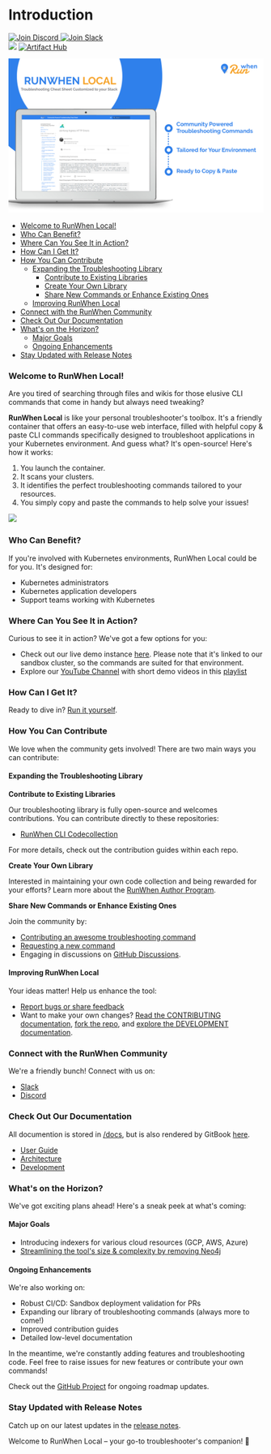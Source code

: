 # Introduction

[![Join Discord](https://img.shields.io/discord/1131539039665791077?label=Join%20Discord\&logo=discord\&logoColor=white\&style=for-the-badge) ](https://discord.com/invite/Ut7Ws4rm8Q)[![Join Slack](https://img.shields.io/badge/Join%20Slack-%23E01563.svg?\&style=for-the-badge\&logo=slack\&logoColor=white)](https://runwhen.slack.com/join/shared\_invite/zt-1l7t3tdzl-IzB8gXDsWtHkT8C5nufm2A)\
![](https://github.com/runwhen-contrib/runwhen-local/actions/workflows/merge\_to\_main.yaml/badge.svg)
[![Artifact Hub](https://img.shields.io/endpoint?url=https://artifacthub.io/badge/repository/runwhen-contrib)](https://artifacthub.io/packages/search?repo=runwhen-contrib)



![RunWhen Local Overview](../assets/rw-local-product.png)

* [Welcome to RunWhen Local!](./#welcome-to-runwhen-local)
* [Who Can Benefit?](./#who-can-benefit)
* [Where Can You See It in Action?](./#where-can-you-see-it-in-action)
* [How Can I Get It?](./#how-can-i-get-it)
* [How You Can Contribute](./#how-you-can-contribute)
  * [Expanding the Troubleshooting Library](./#expanding-the-troubleshooting-library)
    * [Contribute to Existing Libraries](./#contribute-to-existing-libraries)
    * [Create Your Own Library](./#create-your-own-library)
    * [Share New Commands or Enhance Existing Ones](./#share-new-commands-or-enhance-existing-ones)
  * [Improving RunWhen Local](./#improving-runwhen-local)
* [Connect with the RunWhen Community](./#connect-with-the-runwhen-community)
* [Check Out Our Documentation](./#check-out-our-documentation)
* [What's on the Horizon?](./#whats-on-the-horizon)
  * [Major Goals](./#major-goals)
  * [Ongoing Enhancements](./#ongoing-enhancements)
* [Stay Updated with Release Notes](./#stay-updated-with-release-notes)

### Welcome to RunWhen Local!

Are you tired of searching through files and wikis for those elusive CLI commands that come in handy but always need tweaking?

**RunWhen Local** is like your personal troubleshooter's toolbox. It's a friendly container that offers an easy-to-use web interface, filled with helpful copy & paste CLI commands specifically designed to troubleshoot applications in your Kubernetes environment. And guess what? It's open-source! Here's how it works:

1. You launch the container.
2. It scans your clusters.
3. It identifies the perfect troubleshooting commands tailored to your resources.
4. You simply copy and paste the commands to help solve your issues!

![](../assets/trouble-town-ingress.gif)

### Who Can Benefit?

If you're involved with Kubernetes environments, RunWhen Local could be for you. It's designed for:

* Kubernetes administrators
* Kubernetes application developers
* Support teams working with Kubernetes

### Where Can You See It in Action?

Curious to see it in action? We've got a few options for you:

* Check out our live demo instance [here](https://runwhen-local.sandbox.runwhen.com/). Please note that it's linked to our sandbox cluster, so the commands are suited for that environment.
* Explore our [YouTube Channel](https://www.youtube.com/@whatdoirunwhen) with short demo videos in this [playlist](https://www.youtube.com/playlist?list=PLq37As8dgg\_C0wFaPQLVUFQ79YiQjzHGU)

### How Can I Get It?

Ready to dive in? [Run it yourself](https://docs.runwhen.com/public/v/runwhen-local/user-guide/getting-started).

### How You Can Contribute

We love when the community gets involved! There are two main ways you can contribute:

#### Expanding the Troubleshooting Library

**Contribute to Existing Libraries**

Our troubleshooting library is fully open-source and welcomes contributions. You can contribute directly to these repositories:

* [RunWhen CLI Codecollection](https://github.com/runwhen-contrib/rw-cli-codecollection)

For more details, check out the contribution guides within each repo.

**Create Your Own Library**

Interested in maintaining your own code collection and being rewarded for your efforts? Learn more about the [RunWhen Author Program](https://docs.runwhen.com/public/runwhen-authors/getting-started-with-codecollection-development).

**Share New Commands or Enhance Existing Ones**

Join the community by:

* [Contributing an awesome troubleshooting command](https://github.com/runwhen-contrib/runwhen-local/issues/new?assignees=stewartshea\&labels=runwhen-local%2Cawesome-command-contribution\&projects=\&template=awesome-command-contribution.yaml\&title=%5Bawesome-command-contribution%5D+)
* [Requesting a new command](https://github.com/runwhen-contrib/runwhen-local/issues/new?assignees=stewartshea\&labels=runwhen-local%2Cnew-command-request\&projects=\&template=commands-wanted.yaml\&title=%5Bnew-command-request%5D+)
* Engaging in discussions on [GitHub Discussions](https://github.com/orgs/runwhen-contrib/discussions).

#### Improving RunWhen Local

Your ideas matter! Help us enhance the tool:

* [Report bugs or share feedback](https://github.com/runwhen-contrib/runwhen-local/issues/new?assignees=stewartshea\&labels=runwhen-local\&projects=\&template=runwhen-local-feedback.md\&title=%5Brunwhen-local-feedback%5D+)
* Want to make your own changes? [Read the CONTRIBUTING documentation](../CONTRIBUTING.md), [fork the repo](https://github.com/runwhen-contrib/runwhen-local/fork), and [explore the DEVELOPMENT documentation](DEVELOPMENT.md).

### Connect with the RunWhen Community

We're a friendly bunch! Connect with us on:

* [Slack](https://runwhen.slack.com/join/shared\_invite/zt-1l7t3tdzl-IzB8gXDsWtHkT8C5nufm2A)
* [Discord](https://discord.com/invite/Ut7Ws4rm8Q)

### Check Out Our Documentation

All documention is stored in [/docs](https://github.com/runwhen-contrib/runwhen-local/tree/main/docs), but is also rendered by GitBook [here](https://docs.runwhen.com/public/v/runwhen-local/). 

* [User Guide](https://docs.runwhen.com/public/v/runwhen-local/user-guide/)
* [Architecture](https://docs.runwhen.com/public/v/runwhen-local/architecture)
* [Development](https://docs.runwhen.com/public/v/runwhen-local/development/)

### What's on the Horizon?

We've got exciting plans ahead! Here's a sneak peek at what's coming:

#### Major Goals

* Introducing indexers for various cloud resources (GCP, AWS, Azure)
* [Streamlining the tool's size & complexity by removing Neo4j](https://github.com/runwhen-contrib/runwhen-local/issues/249)

#### Ongoing Enhancements

We're also working on:

* Robust CI/CD: Sandbox deployment validation for PRs
* Expanding our library of troubleshooting commands (always more to come!)
* Improved contribution guides
* Detailed low-level documentation

In the meantime, we're constantly adding features and troubleshooting code. Feel free to raise issues for new features or contribute your own commands!

Check out the [GitHub Project](https://github.com/orgs/runwhen-contrib/projects/2) for ongoing roadmap updates.

### Stay Updated with Release Notes

Catch up on our latest updates in the [release notes](https://github.com/runwhen-contrib/runwhen-local/releases).

Welcome to RunWhen Local – your go-to troubleshooter's companion! 🚀
